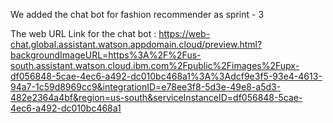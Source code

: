 We added the chat bot for fashion recommender as sprint - 3

The web URL Link for the chat bot : https://web-chat.global.assistant.watson.appdomain.cloud/preview.html?backgroundImageURL=https%3A%2F%2Fus-south.assistant.watson.cloud.ibm.com%2Fpublic%2Fimages%2Fupx-df056848-5cae-4ec6-a492-dc010bc468a1%3A%3Adcf9e3f5-93e4-4613-94a7-1c59d8969cc9&integrationID=e78ee3f8-5d3e-49e8-a5d3-482e2364a4bf&region=us-south&serviceInstanceID=df056848-5cae-4ec6-a492-dc010bc468a1
